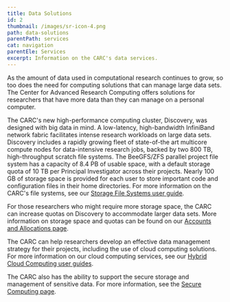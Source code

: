 ```yaml
---
title: Data Solutions
id: 2
thumbnail: /images/sr-icon-4.png
path: data-solutions
parentPath: services
cat: navigation
parentEle: Services
excerpt: Information on the CARC's data services.
---
```


As the amount of data used in computational research continues to grow, so too does the need for computing solutions that can manage large data sets. The Center for Advanced Research Computing offers solutions for researchers that have more data than they can manage on a personal computer.

The CARC's new high-performance computing cluster, Discovery, was designed with big data in mind. A low-latency, high-bandwidth InfiniBand network fabric facilitates intense research workloads on large data sets. Discovery includes a rapidly growing fleet of state-of-the art multicore compute nodes for data-intensive research jobs, backed by two 800 TB, high-throughput scratch file systems. The BeeGFS/ZFS parallel project file system has a capacity of 8.4 PB of usable space, with a default storage quota of 10 TB per Principal Investigator across their projects. Nearly 100 GB of storage space is provided for each user to store important code and configuration files in their home directories. For more information on the CARC's file systems, see our [Storage File Systems user guide](/user-information/user-guides/data-management/storage-file-systems).

For those researchers who might require more storage space, the CARC can increase quotas on Discovery to accommodate larger data sets. More information on storage space and quotas can be found on our [Accounts and Allocations page](/user-information/accounts).

The CARC can help researchers develop an effective data management strategy for their projects, including the use of cloud computing solutions. For more information on our cloud computing services, see our [Hybrid Cloud Computing user guides](/user-information/user-guides/hybrid-cloud-computing).

The CARC also has the ability to support the secure storage and management of sensitive data. For more information, see the [Secure Computing page](/services/secure-computing).
